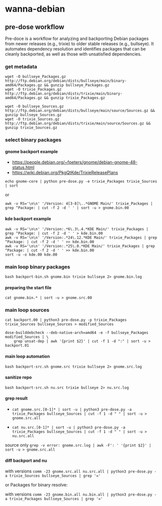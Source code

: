 # wanna-debian

## pre-dose workflow

Pre-doce is a workflow for analyzing and backporting Debian packages from newer releases (e.g., trixie) to older stable releases (e.g., bullseye). It automates dependency resolution and identifies packages that can be cleanly backported, as well as those with unsatisfied dependencies.

### get metadata

```
wget -O bullseye_Packages.gz http://ftp.debian.org/debian/dists/bullseye/main/binary-amd64/Packages.gz && gunzip bullseye_Packages.gz
wget -O trixie_Packages.gz http://ftp.debian.org/debian/dists/trixie/main/binary-amd64/Packages.gz && gunzip trixie_Packages.gz

wget -O bullseye_Sources.gz http://ftp.debian.org/debian/dists/bullseye/main/source/Sources.gz && gunzip bullseye_Sources.gz
wget -O trixie_Sources.gz http://ftp.debian.org/debian/dists/trixie/main/source/Sources.gz && gunzip trixie_Sources.gz
```

### select binary packages

#### gnome backport example

* https://people.debian.org/~fpeters/gnome/debian-gnome-48-status.html
* https://wiki.debian.org/PkgQtKde/TrixieReleasePlans

`echo gnome-core | python pre-dose.py -e trixie_Packages trixie_Sources | sort`

or

```
awk -v RS='\n\n' '/Version: 4[3-8]\..*GNOME Main/' trixie_Packages | grep ^Package: | cut -f 2 -d ' ' | sort -u > gnome.bin.00
```

#### kde backport example

```
awk -v RS='\n\n' '/Version:.*6\.3\.4.*KDE Main/' trixie_Packages | grep ^Package: | cut -f 2 -d ' ' > kde.bin.00
awk -v RS='\n\n' '/Version:.*24\.12.*KDE Main/' trixie_Packages | grep ^Package: | cut -f 2 -d ' ' >> kde.bin.00
awk -v RS='\n\n' '/Version:.*25\.0.*KDE Main/' trixie_Packages | grep ^Package: | cut -f 2 -d ' ' >> kde.bin.00
sort -u -o kde.00 kde.00
```

### main loop binary packages

`bash backport-bin.sh gnome.bin trixie bullseye 2> gnome.bin.log`

#### preparing the start file

`cat gnome.bin.* | sort -u > gnome.src.00`

### main loop sources

```
cat backport.00 | python3 pre-dose.py -p trixie_Packages trixie_Sources bullseye_Sources > modified_Sources

dose-builddebcheck --deb-native-arch=amd64 -e -f bullseye_Packages modified_Sources | \
    grep unsat-dep | awk '{print $2}' | cut -f 1 -d ":" | sort -u > backport.01
```

#### main loop automation

`bash backport-src.sh gnome.src trixie bullseye 2> gnome.src.log`

#### sanitize repo

`bash backport-src.sh nu.src trixie bullseye 2> nu.src.log`

#### grep result

* `cat gnome.src.[0-1]* | sort -u | python3 pre-dose.py -a trixie_Packages bullseye_Sources | cut -f 1 -d " " | sort -u > gnome.src.all`

* `cat nu.src.[0-1]* | sort -u | python3 pre-dose.py -a trixie_Packages bullseye_Sources | cut -f 1 -d " " | sort -u > nu.src.all`

source only `grep -v error: gnome.src.log | awk -F': ' '{print $2}' | sort -u > gnome.src.all`

#### diff backport and nu

with versions `comm -23 gnome.src.all nu.src.all | python3 pre-dose.py -a trixie_Sources bullseye_Sources | grep '='`

or Packages for binary resolve:

with versions `comm -23 gnome.bin.all nu.bin.all | python3 pre-dose.py -a trixie_Packages bullseye_Sources | grep '='`
